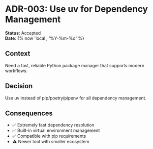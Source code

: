 # ADR-003: Use uv for Dependency Management

**Status**: Accepted  
**Date**: {% now 'local', '%Y-%m-%d' %}  

## Context
Need a fast, reliable Python package manager that supports modern workflows.

## Decision
Use uv instead of pip/poetry/pipenv for all dependency management.

## Consequences
- ✅ Extremely fast dependency resolution
- ✅ Built-in virtual environment management  
- ✅ Compatible with pip requirements
- ⚠️ Newer tool with smaller ecosystem
